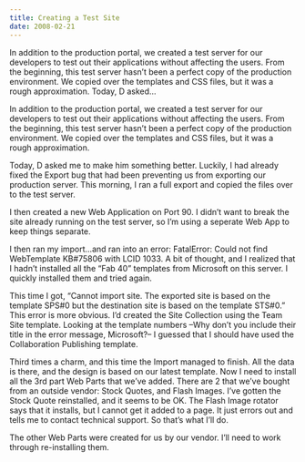 ```yaml
---
title: Creating a Test Site
date: 2008-02-21
---
```


In addition to the production portal, we created a test server for our developers to test out their applications without affecting the users. From the beginning, this test server hasn’t been a perfect copy of the production environment. We copied over the templates and CSS files, but it was a rough approximation. Today, D asked…


<!-- end -->

In addition to the production portal, we created a test server for our  developers to test out their applications without affecting the users.  From the  beginning, this test server hasn’t been a perfect copy of the production  environment.  We copied over the templates and CSS files, but it was a rough  approximation.
 
Today, D asked me to make him something better.  Luckily, I had already fixed the  Export bug that had been preventing us from exporting our production server.   This morning, I ran a full export and copied the files over to the test  server.
 
I then created a new Web Application on Port 90.  I didn’t want to break  the site already running on the test server, so I’m using a seperate Web App to  keep things separate.
 
I then ran my import…and ran into an error: FatalError: Could not find  WebTemplate KB#75806 with LCID 1033.  A bit of thought, and I realized that I  hadn’t installed all the “Fab 40” templates from Microsoft on this server.  I  quickly installed them and tried again.
 
This time I got, “Cannot import site. The exported site is based on the  template SPS#0 but the destination site is based on the template STS#0.”  This  error is more obvious.  I’d created the Site Collection using the Team Site  template.  Looking at the template numbers –Why don’t you include their title  in the error message, Microsoft?– I guessed that I should have used the  Collaboration Publishing template.
 
Third times a charm, and this time the Import managed to finish.   All the data is there, and the design is based on  our latest template.  Now I need to install all the 3rd part Web Parts that we’ve added.  There  are 2 that we’ve bought from an outside vendor: Stock Quotes, and Flash  Images.  I’ve gotten the Stock Quote reinstalled, and it seems to be OK.  The Flash Image rotator says that it installs, but I cannot get it added to  a page.  It just errors out and tells me to contact technical support.  So  that’s what I’ll do. 


 
The other Web Parts were created for us by our vendor.  I’ll need to work through  re-installing them.


